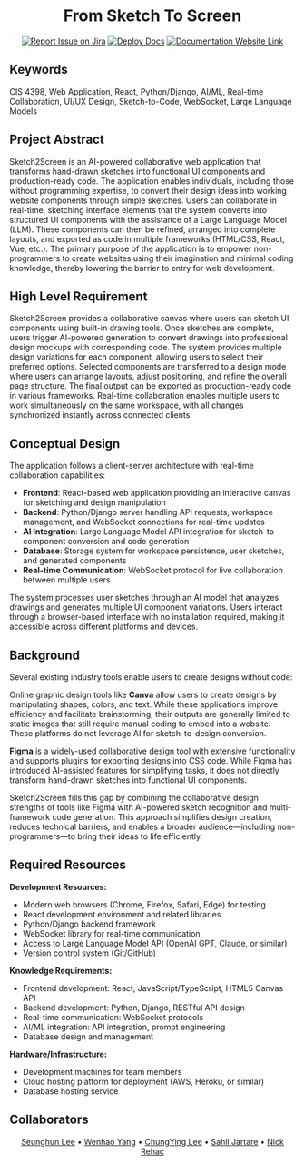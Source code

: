 <div align="center">

# From Sketch To Screen
[![Report Issue on Jira](https://img.shields.io/badge/Report%20Issues-Jira-0052CC?style=flat&logo=jira-software)](https://temple-cis-projects-in-cs.atlassian.net/jira/software/c/projects/DT/issues)
[![Deploy Docs](https://github.com/ApplebaumIan/tu-cis-4398-docs-template/actions/workflows/deploy.yml/badge.svg)](https://github.com/ApplebaumIan/tu-cis-4398-docs-template/actions/workflows/deploy.yml)
[![Documentation Website Link](https://img.shields.io/badge/-Documentation%20Website-brightgreen)](https://applebaumian.github.io/tu-cis-4398-docs-template/)


</div>


## Keywords

CIS 4398, Web Application, React, Python/Django, AI/ML, Real-time Collaboration, UI/UX Design, Sketch-to-Code, WebSocket, Large Language Models

## Project Abstract

Sketch2Screen is an AI-powered collaborative web application that transforms hand-drawn sketches into functional UI components and production-ready code. The application enables individuals, including those without programming expertise, to convert their design ideas into working website components through simple sketches. Users can collaborate in real-time, sketching interface elements that the system converts into structured UI components with the assistance of a Large Language Model (LLM). These components can then be refined, arranged into complete layouts, and exported as code in multiple frameworks (HTML/CSS, React, Vue, etc.). The primary purpose of the application is to empower non-programmers to create websites using their imagination and minimal coding knowledge, thereby lowering the barrier to entry for web development.

## High Level Requirement

Sketch2Screen provides a collaborative canvas where users can sketch UI components using built-in drawing tools. Once sketches are complete, users trigger AI-powered generation to convert drawings into professional design mockups with corresponding code. The system provides multiple design variations for each component, allowing users to select their preferred options. Selected components are transferred to a design mode where users can arrange layouts, adjust positioning, and refine the overall page structure. The final output can be exported as production-ready code in various frameworks. Real-time collaboration enables multiple users to work simultaneously on the same workspace, with all changes synchronized instantly across connected clients.

## Conceptual Design

The application follows a client-server architecture with real-time collaboration capabilities:

- **Frontend**: React-based web application providing an interactive canvas for sketching and design manipulation
- **Backend**: Python/Django server handling API requests, workspace management, and WebSocket connections for real-time updates
- **AI Integration**: Large Language Model API integration for sketch-to-component conversion and code generation
- **Database**: Storage system for workspace persistence, user sketches, and generated components
- **Real-time Communication**: WebSocket protocol for live collaboration between multiple users

The system processes user sketches through an AI model that analyzes drawings and generates multiple UI component variations. Users interact through a browser-based interface with no installation required, making it accessible across different platforms and devices.

## Background

Several existing industry tools enable users to create designs without code:

Online graphic design tools like **Canva** allow users to create designs by manipulating shapes, colors, and text. While these applications improve efficiency and facilitate brainstorming, their outputs are generally limited to static images that still require manual coding to embed into a website. These platforms do not leverage AI for sketch-to-design conversion.

**Figma** is a widely-used collaborative design tool with extensive functionality and supports plugins for exporting designs into CSS code. While Figma has introduced AI-assisted features for simplifying tasks, it does not directly transform hand-drawn sketches into functional UI components.

Sketch2Screen fills this gap by combining the collaborative design strengths of tools like Figma with AI-powered sketch recognition and multi-framework code generation. This approach simplifies design creation, reduces technical barriers, and enables a broader audience—including non-programmers—to bring their ideas to life efficiently.

## Required Resources

**Development Resources:**
- Modern web browsers (Chrome, Firefox, Safari, Edge) for testing
- React development environment and related libraries
- Python/Django backend framework
- WebSocket library for real-time communication
- Access to Large Language Model API (OpenAI GPT, Claude, or similar)
- Version control system (Git/GitHub)

**Knowledge Requirements:**
- Frontend development: React, JavaScript/TypeScript, HTML5 Canvas API
- Backend development: Python, Django, RESTful API design
- Real-time communication: WebSocket protocols
- AI/ML integration: API integration, prompt engineering
- Database design and management

**Hardware/Infrastructure:**
- Development machines for team members
- Cloud hosting platform for deployment (AWS, Heroku, or similar)
- Database hosting service

## Collaborators

<div align="center">

[//]: # (Replace with your collaborators)
[Seunghun Lee](https://github.com/edicyl) • [Wenhao Yang](https://github.com/Iderad) • [ChungYing Lee](https://github.com/e22440228) • [Sahil Jartare](https://github.com/Sahil-Jartare) • [Nick Rehac](https://github.com/nickrehac)

</div>
